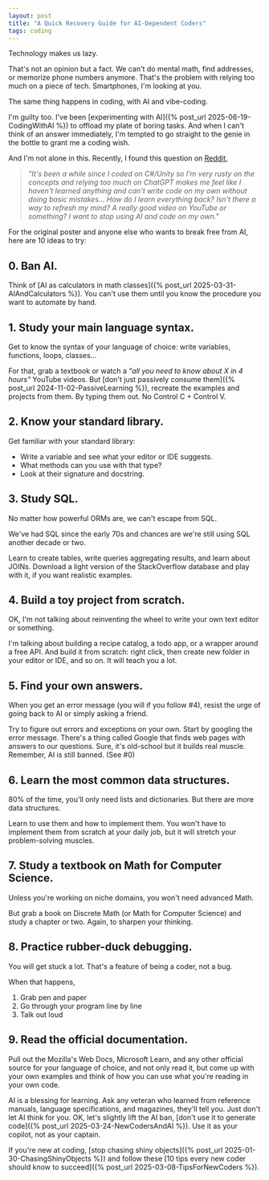 ```yaml
---
layout: post
title: "A Quick Recovery Guide for AI-Dependent Coders"
tags: coding
---
```


Technology makes us lazy.

That's not an opinion but a fact. We can't do mental math, find addresses, or memorize phone numbers anymore. That's the problem with relying too much on a piece of tech. Smartphones, I'm looking at you.

The same thing happens in coding, with AI and vibe-coding.

I'm guilty too. I've been [experimenting with AI]({% post_url 2025-06-19-CodingWithAI %}) to offload my plate of boring tasks. And when I can't think of an answer immediately, I'm tempted to go straight to the genie in the bottle to grant me a coding wish.

And I'm not alone in this. Recently, I found this question on [Reddit](https://www.reddit.com/r/csharp/comments/1ll2vzs/how_to_stop_relying_on_chatgpt/),

> _"It's been a while since I coded on C#/Unity so I'm very rusty on the concepts and relying too much on ChatGPT makes me feel like I haven't learned anything and can't write code on my own without doing basic mistakes... How do I learn everything back? Isn't there a way to refresh my mind? A really good video on YouTube or something? I want to stop using AI and code on my own."_

For the original poster and anyone else who wants to break free from AI, here are 10 ideas to try:

## 0. Ban AI.

Think of [AI as calculators in math classes]({% post_url 2025-03-31-AIAndCalculators %}). You can't use them until you know the procedure you want to automate by hand.

## 1. Study your main language syntax.

Get to know the syntax of your language of choice: write variables, functions, loops, classes...

For that, grab a textbook or watch a _"all you need to know about X in 4 hours"_ YouTube videos. But [don't just passively consume them]({% post_url 2024-11-02-PassiveLearning %}), recreate the examples and projects from them. By typing them out. No Control C + Control V.

## 2. Know your standard library.

Get familiar with your standard library:
* Write a variable and see what your editor or IDE suggests.
* What methods can you use with that type?
* Look at their signature and docstring.

## 3. Study SQL.

No matter how powerful ORMs are, we can't escape from SQL.

We've had SQL since the early 70s and chances are we're still using SQL another decade or two.

Learn to create tables, write queries aggregating results, and learn about JOINs. Download a light version of the StackOverflow database and play with it, if you want realistic examples.

## 4. Build a toy project from scratch.

OK, I'm not talking about reinventing the wheel to write your own text editor or something.

I'm talking about building a recipe catalog, a todo app, or a wrapper around a free API. And build it from scratch: right click, then create new folder in your editor or IDE, and so on. It will teach you a lot.

## 5. Find your own answers.

When you get an error message (you will if you follow #4), resist the urge of going back to AI or simply asking a friend.

Try to figure out errors and exceptions on your own. Start by googling the error message. There's a thing called Google that finds web pages with answers to our questions. Sure, it's old-school but it builds real muscle. Remember, AI is still banned. (See #0)

## 6. Learn the most common data structures.

80% of the time, you'll only need lists and dictionaries. But there are more data structures.

Learn to use them and how to implement them. You won't have to implement them from scratch at your daily job, but it will stretch your problem-solving muscles.

## 7. Study a textbook on Math for Computer Science.

Unless you're working on niche domains, you won't need advanced Math.

But grab a book on Discrete Math (or Math for Computer Science) and study a chapter or two. Again, to sharpen your thinking.

## 8. Practice rubber-duck debugging.

You will get stuck a lot. That's a feature of being a coder, not a bug.

When that happens,
1. Grab pen and paper
2. Go through your program line by line
3. Talk out loud

## 9. Read the official documentation.

Pull out the Mozilla's Web Docs, Microsoft Learn, and any other official source for your language of choice, and not only read it, but come up with your own examples and think of how you can use what you're reading in your own code.

AI is a blessing for learning. Ask any veteran who learned from reference manuals, language specifications, and magazines, they'll tell you. Just don't let AI think for you. OK, let's slightly lift the AI ban, [don't use it to generate code]({% post_url 2025-03-24-NewCodersAndAI %}). Use it as your copilot, not as your captain.

If you're new at coding, [stop chasing shiny objects]({% post_url 2025-01-30-ChasingShinyObjects %}) and follow these [10 tips every new coder should know to succeed]({% post_url 2025-03-08-TipsForNewCoders %}).
